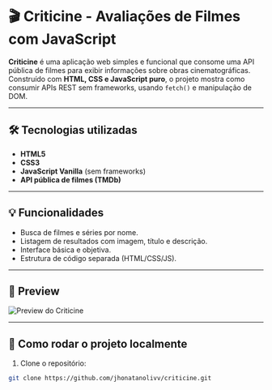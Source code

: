 # 🎬 Criticine - Avaliações de Filmes com JavaScript

**Criticine** é uma aplicação web simples e funcional que consome uma API pública de filmes para exibir informações sobre obras cinematográficas.  
Construído com **HTML, CSS e JavaScript puro**, o projeto mostra como consumir APIs REST sem frameworks, usando `fetch()` e manipulação de DOM.

---

## 🛠️ Tecnologias utilizadas

- **HTML5**  
- **CSS3**  
- **JavaScript Vanilla** (sem frameworks)
- **API pública de filmes (TMDb)**

---

## 💡 Funcionalidades

- Busca de filmes e séries por nome.
- Listagem de resultados com imagem, título e descrição.
- Interface básica e objetiva.
- Estrutura de código separada (HTML/CSS/JS).

---

## 📸 Preview

<!-- Substitua pelo caminho real da imagem -->
![Preview do Criticine](./assets/criticine-preview.png)

---

## 🚀 Como rodar o projeto localmente

1. Clone o repositório:
```bash
git clone https://github.com/jhonatanolivv/criticine.git
